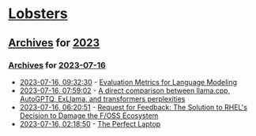 # [Lobsters](../../../README.md)

## [Archives](../../index.md) for [2023](../index.md)

### [Archives](../../index.md) for [2023-07-16](index.md)

* [2023-07-16, 09:32:30](https://lobste.rs/s/a8kzam/evaluation_metrics_for_language) - [Evaluation Metrics for Language Modeling](https://thegradient.pub/understanding-evaluation-metrics-for-language-models/)
* [2023-07-16, 07:59:02](https://lobste.rs/s/7lwasm/direct_comparison_between_llama_cpp) - [A direct comparison between llama.cpp, AutoGPTQ, ExLlama, and transformers perplexities](https://oobabooga.github.io/blog/posts/perplexities/)
* [2023-07-16, 06:20:51](https://lobste.rs/s/czuvct/request_for_feedback_solution_rhel_s) - [Request for Feedback: The Solution to RHEL's Decision to Damage the F/OSS Ecosystem](https://lobste.rs/s/czuvct/request_for_feedback_solution_rhel_s)
* [2023-07-16, 02:18:50](https://lobste.rs/s/ugzrkz/perfect_laptop) - [The Perfect Laptop](https://blog.brossia.com/posts/the_perfect_laptop/)
